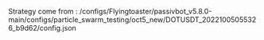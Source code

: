 Strategy come from : /configs/Flyingtoaster/passivbot_v5.8.0-main/configs/particle_swarm_testing/oct5_new/DOTUSDT_20221005055326_b9d62/config.json
